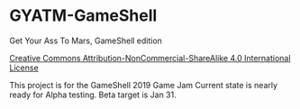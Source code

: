 # GYATM-GameShell
Get Your Ass To Mars, GameShell edition

<a rel="license" href="http://creativecommons.org/licenses/by-nc-sa/4.0/">Creative Commons Attribution-NonCommercial-ShareAlike 4.0 International License</a>

This project is for the GameShell 2019 Game Jam
Current state is nearly ready for Alpha testing.
Beta target is Jan 31.

